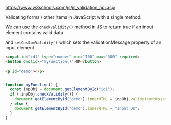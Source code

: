 https://www.w3schools.com/js/js_validation_api.asp

Validating forms / other items in JavaScript with a single method.

We can use the `checkValidity()` method in JS to return true if an input element contains valid data

and `setCustomValidity()` which sets the validationMessage property of an input element


```html
<input id="id1" type="number" min="100" max="300" required>  
<button onclick="myFunction()">OK</button>  
  
<p id="demo"></p>  
```

```javascript

function myFunction() {
  const inpObj = document.getElementById("id1");
  if (!inpObj.checkValidity()) {
    document.getElementById("demo").innerHTML = inpObj.validationMessage;
  } else {
    document.getElementById("demo").innerHTML = "Input OK";
  } 
} 
```
